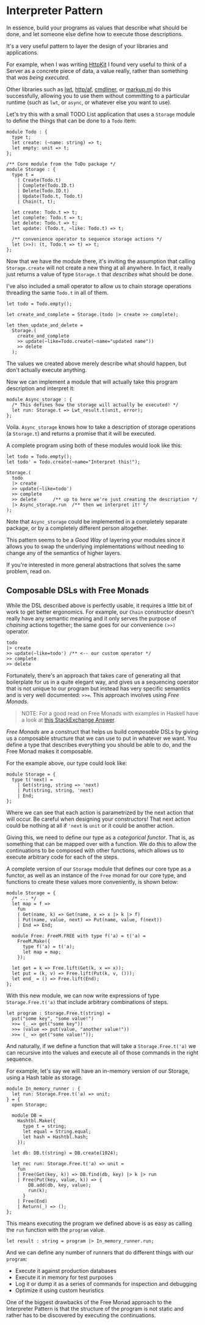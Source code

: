 # Interpreter Pattern

In essence, build your programs as values that describe what should be done, and
let someone else define how to execute those descriptions.

It's a very useful pattern to layer the design of your libraries and
applications.

For example, when I was writing [HttpKit](https://github.com/ostera/httpkit) I
found very useful to think of a Server as a concrete piece of data, a value
really, rather than something that _was being executed_.

Other libraries such as [lwt](https://github.com/ocsigen/lwt),
[http/af](https://github.com/inhabitedtype/httpaf),
[cmdliner](https://github.com/dbuenzli/cmdliner), or
[markup.ml](https://github.com/aantron/markup.ml) do this successfully,
allowing you to use them without committing to a particular runtime (such as
`lwt`, or `async`, or whatever else you want to use).

Let's try this with a small TODO List application that uses a `Storage` module
to define the things that can be done to a `Todo` item:

```re prelude
module Todo : {
  type t;
  let create: (~name: string) => t;
  let empty: unit => t;
};

/** Core module from the ToDo package */
module Storage : {
  type t =
    | Create(Todo.t)
    | Complete(Todo.ID.t)
    | Delete(Todo.ID.t)
    | Update(Todo.t, Todo.t)
    | Chain(t, t);

  let create: Todo.t => t;
  let complete: Todo.t => t;
  let delete: Todo.t => t;
  let update: (Todo.t, ~like: Todo.t) => t;

  /** convenience operator to sequence storage actions */
  let (>>): (t, Todo.t => t) => t;
};
```

Now that we have the module there, it's inviting the assumption that calling
`Storage.create` will not create a new thing at all anywhere. In fact, it
really just returns a value of type `Storage.t` that _describes_ what should be
done.

I've also included a small operator to allow us to chain storage operations
threading the same `Todo.t` in all of them.

```re prelude
let todo = Todo.empty();

let create_and_complete = Storage.(todo |> create >> complete);

let then_update_and_delete =
  Storage.(
    create_and_complete
    >> update(~like=Todo.create(~name="updated name"))
    >> delete
  );
```

The values we created above merely describe what should happen, but don't
actually execute anything.

Now we can implement a module that will actually take this program description
and interpret it:

```re prelude
module Async_storage : {
  /* This defines how the storage will actually be executed! */
  let run: Storage.t => Lwt_result.t(unit, error);
};
```

Voila. `Async_storage` knows how to take a description of storage operations (a
`Storage.t`) and returns a promise that it will be executed.

A complete program using both of these modules would look like this:

```re prelude
let todo = Todo.empty();
let todo' = Todo.create(~name="Interpret this!");

Storage.(
  todo
  |> create
  >> update(~like=todo')
  >> complete
  >> delete      /** up to here we're just creating the description */
  |> Async_storage.run  /** then we interpret it! */
);
```

Note that `Async_storage` could be implemented in a completely separate
package, or by a completely different person altogether.

This pattern seems to be a _Good Way_ of layering your modules since it allows
you to swap the underlying implementations without needing to change any of the
semantics of higher layers.

If you're interested in more general abstractions that solves the same problem,
read on.

## Composable DSLs with Free Monads

While the DSL described above is perfectly usable, it requires a little bit of
work to get better ergonomics. For example, our `Chain` constructor doesn't
really have any semantic meaning and it only serves the purpose of _chaining_
actions together; the same goes for our convenience `(>>)` operator.

```re prelude
todo
|> create
>> update(~like=todo') /** <-- our custom operator */
>> complete
>> delete
```

Fortunately, there's an approach that takes care of generating all that
boilerplate for us in a quite elegant way, and gives us a sequencing operator
that is not unique to our program but instead has very specific semantics and is
very well documented: `>>=`. This approach involves using _Free Monads_.

> NOTE: For a good read on Free Monads with examples in Haskell have a look at
> [this StackExchange
> Answer](https://softwareengineering.stackexchange.com/questions/242795/what-is-the-free-monad-interpreter-pattern).

_Free Monads_ are a construct that helps us build _composable_ DSLs by giving us
a composable structure that we can use to put in whatever we want. You define a
type that describes everything you should be able to do, and the Free Monad
makes it composable.

For the example above, our type could look like:

```re prelude
module Storage = {
  type t('next) =
    | Get(string, string => 'next)
    | Put(string, string, 'next)
    | End;
};
```

Where we can see that each action is parametrized by the next action that will
occur. Be careful when designing your constructors! That next action could be
nothing at all if `'next` is `unit` or it could be another action.

Giving this, we need to define our type as a _categorical functor_. That is, as
something that can be mapped over with a function. We do this to allow the
continuations to be composed with other functions, which allows us to execute
arbitrary code for each of the steps.

A complete version of our `Storage` module that defines our core type as a
functor, as well as an instance of the `Free` monad for our core type, and
functions to create these values more conveniently, is shown below:

```re prelude
module Storage = {
  /* ... */
  let map = f =>
    fun
    | Get(name, k) => Get(name, x => x |> k |> f)
    | Put(name, value, next) => Put(name, value, f(next))
    | End => End;

  module Free: FreeM.FREE with type f('a) = t('a) =
    FreeM.Make({
      type f('a) = t('a);
      let map = map;
    });

  let get = k => Free.lift(Get(k, x => x));
  let put = (k, v) => Free.lift(Put(k, v, ()));
  let end_ = () => Free.lift(End);
};
```

With this new module, we can now write expressions of type `Storage.Free.t('a)`
that include arbitrary combinations of steps.

```re prelude
let program : Storage.Free.t(string) =
  put("some key", "some value!")
  >>= (_ => get("some key"))
  >>= (value => put(value, "another value!"))
  >>= (_ => get("some value!"));
```

And naturally, if we define a function that will take a `Storage.Free.t('a)` we
can recursive into the values and execute all of those commands in the right
sequence.

For example, let's say we will have an in-memory version of our Storage, using a
Hash table as storage.

```re prelude
module In_memory_runner : {
  let run: Storage.Free.t('a) => unit;
} = {
  open Storage;

  module DB =
    Hashtbl.Make({
      type t = string;
      let equal = String.equal;
      let hash = Hashtbl.hash;
    });

  let db: DB.t(string) = DB.create(1024);

  let rec run: Storage.Free.t('a) => unit =
    fun
    | Free(Get(key, k)) => DB.find(db, key) |> k |> run
    | Free(Put(key, value, k)) => {
        DB.add(db, key, value);
        run(k);
      }
    | Free(End)
    | Return(_) => ();
};
```

This means executing the program we defined above is as easy as calling the
`run` function with the `program` value.

```re prelude
let result : string = program |> In_memory_runner.run;
```

And we can define any number of runners that do different things with our
`program`:

- Execute it against production databases
- Execute it in memory for test purposes
- Log it or dump it as a series of commands for inspection and debugging
- Optimize it using custom heuristics

One of the biggest drawbacks of the Free Monad approach to the Interpreter
Pattern is that the structure of the program is not static and rather has to be
discovered by executing the continuations.
